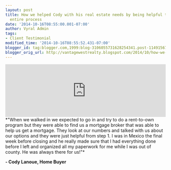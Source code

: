 ```yaml
---
layout: post
title: How we helped Cody with his real estate needs by being helpful throughout the
  entire process
date: '2014-10-16T08:55:00.001-07:00'
author: Vyral Admin
tags:
- Client Testimonial
modified_time: '2014-10-16T08:55:52.431-07:00'
blogger_id: tag:blogger.com,1999:blog-3106055731628254341.post-1149156750199619295
blogger_orig_url: http://vantagewestrealty.blogspot.com/2014/10/how-we-helped-cody-lanoue.html
---
```


<iframe frameborder="no" height="166" scrolling="no" src="https://w.soundcloud.com/player/?url=https%3A//api.soundcloud.com/tracks/172119466&amp;color=ff5500&amp;auto_play=false&amp;hide_related=false&amp;show_comments=true&amp;show_user=true&amp;show_reposts=false" width="100%"></iframe>
*"When we walked in we expected to go in and try to do a rent-to-own program but they were able to find us a mortgage broker that was able to help us get a mortgage. They look at our numbers and talked with us about our options and they were just helpful from step 1. I was in Mexico the final week before closing and he really made sure that I had everything done before I left and organized all my paperwork for me while I was out of county. He was always there for us!"*

**- Cody Lanoue, Home Buyer**
